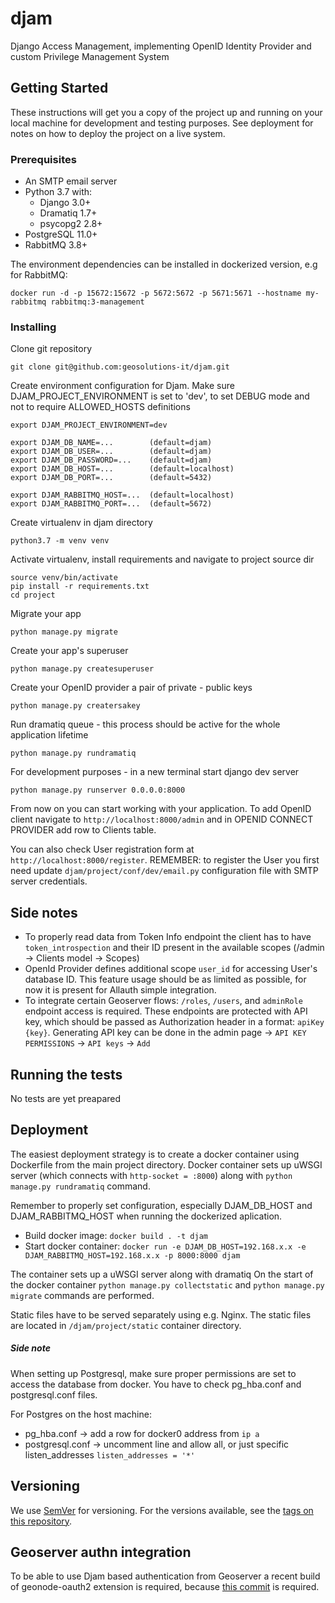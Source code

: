 # djam
Django Access Management, implementing OpenID Identity Provider and custom Privilege Management System

## Getting Started

These instructions will get you a copy of the project up and running on your local machine for development and testing purposes. See deployment for notes on how to deploy the project on a live system.

### Prerequisites

* An SMTP email server
* Python 3.7 with:
    * Django 3.0+
    * Dramatiq 1.7+
    * psycopg2 2.8+
* PostgreSQL 11.0+
* RabbitMQ 3.8+

The environment dependencies can be installed in dockerized version, e.g for RabbitMQ:

```
docker run -d -p 15672:15672 -p 5672:5672 -p 5671:5671 --hostname my-rabbitmq rabbitmq:3-management
```

### Installing

Clone git repository

```
git clone git@github.com:geosolutions-it/djam.git
```

Create environment configuration for Djam. Make sure DJAM_PROJECT_ENVIRONMENT is set to 'dev',
 to set DEBUG mode and not to require ALLOWED_HOSTS definitions

```
export DJAM_PROJECT_ENVIRONMENT=dev

export DJAM_DB_NAME=...        (default=djam)
export DJAM_DB_USER=...        (default=djam)
export DJAM_DB_PASSWORD=...    (default=djam)
export DJAM_DB_HOST=...        (default=localhost)
export DJAM_DB_PORT=...        (default=5432)

export DJAM_RABBITMQ_HOST=...  (default=localhost)
export DJAM_RABBITMQ_PORT=...  (default=5672)
```

Create virtualenv in djam directory

```
python3.7 -m venv venv
```

Activate virtualenv, install requirements and navigate to project source dir

```
source venv/bin/activate
pip install -r requirements.txt
cd project
```

Migrate your app

```
python manage.py migrate
```

Create your app's superuser

```
python manage.py createsuperuser
```


Create your OpenID provider a pair of private - public keys

```
python manage.py creatersakey
```

Run dramatiq queue - this process should be active for the whole application lifetime

```
python manage.py rundramatiq
```

For development purposes - in a new terminal start django dev server

```
python manage.py runserver 0.0.0.0:8000
```

From now on you can start working with your application. To add OpenID client navigate to `http://localhost:8000/admin`
and in OPENID CONNECT PROVIDER add row to Clients table.

You can also check User registration form at `http://localhost:8000/register`. REMEMBER: to register the User
you first need update `djam/project/conf/dev/email.py` configuration file with SMTP server credentials.   

## Side notes

* To properly read data from Token Info endpoint the client has to have `token_introspection` and their ID present in the available scopes (/admin -> Clients model -> Scopes) 
* OpenId Provider defines additional scope `user_id` for accessing User's database ID. This feature usage should be as limited as possible, for now it is present for Allauth simple integration.
* To integrate certain Geoserver flows: `/roles`, `/users`, and `adminRole` endpoint access is required. These endpoints are protected with API key, which should be passed as Authorization header in a format: `apiKey {key}`.
Generating API key can be done in the admin page -> `API KEY PERMISSIONS` -> `API keys` -> `Add` 

## Running the tests

No tests are yet preapared

## Deployment

The easiest deployment strategy is to create a docker container using Dockerfile from the main project directory. Docker container sets up uWSGI server (which connects with `http-socket = :8000`) along with `python manage.py rundramatiq` command.

Remember to properly set configuration, especially DJAM_DB_HOST and DJAM_RABBITMQ_HOST when running the dockerized aplication.

* Build docker image: `docker build . -t djam`
* Start docker container: `docker run -e DJAM_DB_HOST=192.168.x.x -e DJAM_RABBITMQ_HOST=192.168.x.x -p 8000:8000 djam`

The container sets up a uWSGI server along with dramatiq
On the start of the docker container `python manage.py collectstatic` and `python manage.py migrate` commands are performed.

Static files have to be served separately using e.g. Nginx. The static files are located in `/djam/project/static` container directory.

##### Side note

When setting up Postgresql, make sure proper permissions are set to access the database from docker.
You have to check pg_hba.conf and postgresql.conf files.

For Postgres on the host machine:
* pg_hba.conf -> add a row for docker0 address from `ip a`
* postgresql.conf -> uncomment line and allow all, or just specific listen_addresses `listen_addresses = '*'`

## Versioning

We use [SemVer](http://semver.org/) for versioning. For the versions available, see the [tags on this repository](https://github.com/geosolutions-it/djam/tags). 

## Geoserver authn integration

To be able to use Djam based authentication from Geoserver a recent build of geonode-oauth2 extension is required, because [this commit](https://github.com/geoserver/geoserver/commit/6e6ef47ce2bee359a705ce25c58fd8088f90417f) is required.

